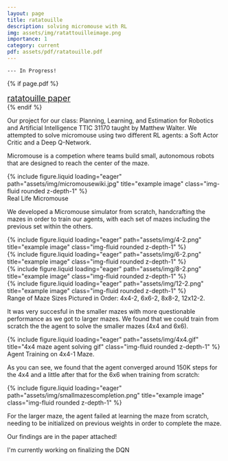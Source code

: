```yaml
---
layout: page
title: ratatouille
description: solving micromouse with RL
img: assets/img/ratattouilleimage.png
importance: 1
category: current
pdf: assets/pdf/ratatouille.pdf
---
```

    --- In Progress!
    
{% if page.pdf %}
<div class="mt-3 text-right">
    <a href="{{ page.pdf | relative_url }}" target="_blank" rel="noopener noreferrer" style="font-size: 1.2rem;">
        <i class="fa-solid fa-file-pdf" style="font-size: 1.4rem;"></i> ratatouille paper
    </a>
</div>
{% endif %}

Our project for our class: Planning, Learning, and Estimation for Robotics and Artificial Intelligence TTIC 31170 taught by Matthew Walter. We attempted to solve micromouse using two different RL agents: a Soft Actor Critic and a Deep Q-Network.

Micromouse is a competion where teams build small, autonomous robots that are designed to reach the center of the maze.


<div class="row justify-content-sm-center">
    <div class="col-sm-9 col-md-8 col-lg-6 mt-3 mt-md-0">
        {% include figure.liquid loading="eager" path="assets/img/micromousewiki.jpg" title="example image" class="img-fluid rounded z-depth-1" %}
    </div>
</div>
<div class="caption">
   Real Life Micromouse
</div>

We developed a Micromouse simulator from scratch, handcrafting the mazes in order to train our agents, with each set of mazes including the previous set within the others.


<div class="row">
    <div class="col-sm mt-3 mt-md-0">
        {% include figure.liquid loading="eager" path="assets/img/4-2.png" title="example image" class="img-fluid rounded z-depth-1" %}
    </div>
    <div class="col-sm mt-3 mt-md-0">
        {% include figure.liquid loading="eager" path="assets/img/6-2.png" title="example image" class="img-fluid rounded z-depth-1" %}
    </div>
    <div class="col-sm mt-3 mt-md-0">
        {% include figure.liquid loading="eager" path="assets/img/8-2.png" title="example image" class="img-fluid rounded z-depth-1" %}
    </div>
    <div class="col-sm mt-3 mt-md-0">
        {% include figure.liquid loading="eager" path="assets/img/12-2.png" title="example image" class="img-fluid rounded z-depth-1" %}
    </div>
</div>
<div class="caption">
     Range of Maze Sizes Pictured in Order: 4x4-2, 6x6-2, 8x8-2, 12x12-2.
</div>



 It was very succesful in the smaller mazes with more questionable performance as we got to larger mazes. We found that we could train from scratch the the agent to solve the smaller mazes (4x4 and 6x6).

<div class="row justify-content-sm-center">
    <div class="col-sm-9 col-md-8 col-lg-6 mt-3 mt-md-0">
        {% include figure.liquid loading="eager" path="assets/img/4x4.gif" title="4x4 maze agent solving gif" class="img-fluid rounded z-depth-1" %}
    </div>
</div>
<div class="caption">
    Agent Training on 4x4-1 Maze.
</div>

As you can see, we found that the agent converged around 150K steps for the 4x4 and a little after that for the 6x6 when training from scratch:


<div class="row justify-content-sm-center">
    <div class="col-12 col-lg-10 mt-3 mt-md-0">
        {% include figure.liquid loading="eager" path="assets/img/smallmazescompletion.png" title="example image" class="img-fluid rounded z-depth-1" %}
    </div>
</div>

For the larger maze, the agent failed at learning the maze from scratch, needing to be initialized on previous weights in order to complete the maze.


Our findings are in the paper attached!

I'm currently working on finalizing the DQN

